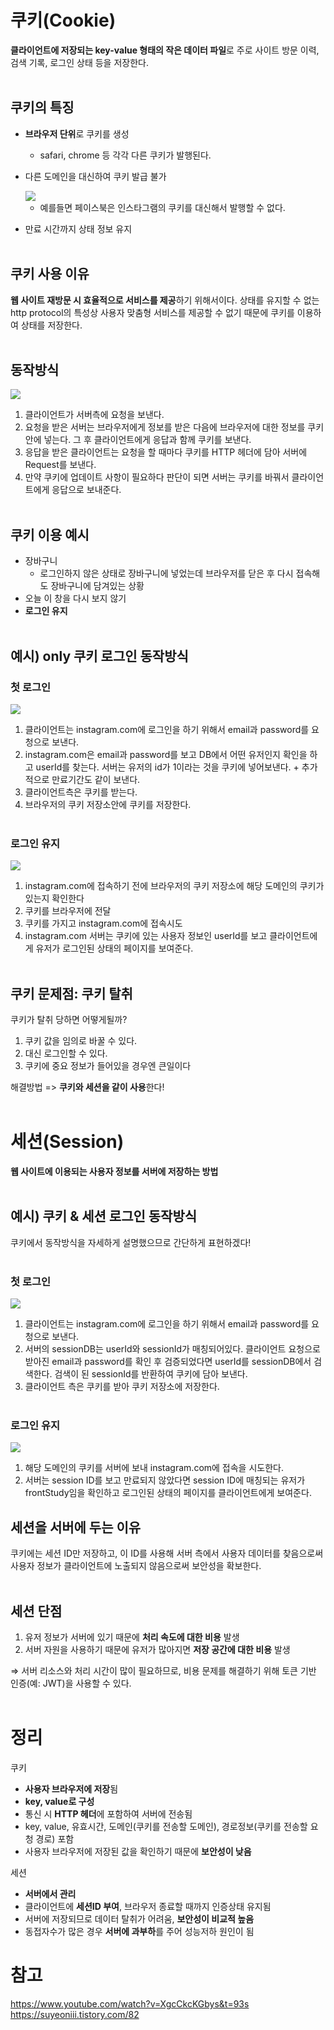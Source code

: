 # 쿠키(Cookie)

**클라이언트에 저장되는 key-value 형태의 작은 데이터 파일**로 주로 사이트 방문 이력, 검색 기록, 로그인 상태 등을 저장한다.<br/><br/>

## 쿠키의 특징

- **브라우저 단위**로 쿠키를 생성
  - safari, chrome 등 각각 다른 쿠키가 발행된다.
- 다른 도메인을 대신하여 쿠키 발급 불가

    <img src="../../images/CS/Cookie&Session/cookie.png">

  - 예를들면 페이스북은 인스타그램의 쿠키를 대신해서 발행할 수 없다.

- 만료 시간까지 상태 정보 유지<br/><br/>

## 쿠키 사용 이유

**웹 사이트 재방문 시 효율적으로 서비스를 제공**하기 위해서이다. 상태를 유지할 수 없는 http protocol의 특성상 사용자 맞춤형 서비스를 제공할 수 없기 때문에 쿠키를 이용하여 상태를 저장한다.<br/><br/>

## 동작방식

<img src="../../images/CS/Cookie&Session/cookie2.png">

1. 클라이언트가 서버측에 요청을 보낸다.
2. 요청을 받은 서버는 브라우저에게 정보를 받은 다음에 브라우저에 대한 정보를 쿠키안에 넣는다. 그 후 클라이언트에게 응답과 함께 쿠키를 보낸다.
3. 응답을 받은 클라이언트는 요청을 할 때마다 쿠키를 HTTP 헤더에 담아 서버에 Request를 보낸다.
4. 만약 쿠키에 업데이트 사항이 필요하다 판단이 되면 서버는 쿠키를 바꿔서 클라이언트에게 응답으로 보내준다.<br/><br/>

## 쿠키 이용 예시

- 장바구니
  - 로그인하지 않은 상태로 장바구니에 넣었는데 브라우저를 닫은 후 다시 접속해도 장바구니에 담겨있는 상황
- 오늘 이 창을 다시 보지 않기
- **로그인 유지**<br/><br/>

## 예시) only 쿠키 로그인 동작방식

### 첫 로그인

<img src="../../images/CS/Cookie&Session/cookie-login.png">

1. 클라이언트는 instagram.com에 로그인을 하기 위해서 email과 password를 요청으로 보낸다.
2. instagram.com은 email과 password를 보고 DB에서 어떤 유저인지 확인을 하고 userId를 찾는다. 서버는 유저의 id가 1이라는 것을 쿠키에 넣어보낸다. + 추가적으로 만료기간도 같이 보낸다.
3. 클라이언트측은 쿠키를 받는다.
4. 브라우저의 쿠키 저장소안에 쿠키를 저장한다.<br/><br/>

### 로그인 유지

<img src="../../images/CS/Cookie&Session/cookie-login2.png">

1. instagram.com에 접속하기 전에 브라우저의 쿠키 저장소에 해당 도메인의 쿠키가 있는지 확인한다
2. 쿠키를 브라우저에 전달
3. 쿠키를 가지고 instagram.com에 접속시도
4. instagram.com 서버는 쿠키에 있는 사용자 정보인 userId를 보고 클라이언트에게 유저가 로그인된 상태의 페이지를 보여준다.<br/><br/>

## 쿠키 문제점: 쿠키 탈취

쿠키가 탈취 당하면 어떻게될까?

1. 쿠키 값을 임의로 바꿀 수 있다.
2. 대신 로그인할 수 있다.
3. 쿠키에 중요 정보가 들어있을 경우엔 큰일이다

해결방법 => **쿠키와 세션을 같이 사용**한다!<br/><br/>

# 세션(Session)

**웹 사이트에 이용되는 사용자 정보를 서버에 저장하는 방법**<br/><br/>

## 예시) 쿠키 & 세션 로그인 동작방식

쿠키에서 동작방식을 자세하게 설명했으므로 간단하게 표현하겠다!<br/><br/>

### 첫 로그인

<img src="../../images/CS/Cookie&Session/session1.png">

1. 클라이언트는 instagram.com에 로그인을 하기 위해서 email과 password를 요청으로 보낸다.
2. 서버의 sessionDB는 userId와 sessionId가 매칭되어있다. 클라이언트 요청으로 받아진 email과 password를 확인 후 검증되었다면 userId를 sessionDB에서 검색한다. 검색이 된 sessionId를 반환하여 쿠키에 담아 보낸다.
3. 클라이언트 측은 쿠키를 받아 쿠키 저장소에 저장한다.<br/><br/>

### 로그인 유지

<img src="../../images/CS/Cookie&Session/session2.png">

1. 해당 도메인의 쿠키를 서버에 보내 instagram.com에 접속을 시도한다.
2. 서버는 session ID를 보고 만료되지 않았다면 session ID에 매칭되는 유저가 frontStudy임을 확인하고 로그인된 상태의 페이지를 클라이언트에게 보여준다.

## 세션을 서버에 두는 이유
쿠키에는 세션 ID만 저장하고, 이 ID를 사용해 서버 측에서 사용자 데이터를 찾음으로써 사용자 정보가 클라이언트에 노출되지 않음으로써 보안성을 확보한다. <br/><br/>

## 세션 단점

1. 유저 정보가 서버에 있기 때문에 **처리 속도에 대한 비용** 발생
2. 서버 자원을 사용하기 때문에 유저가 많아지면 **저장 공간에 대한 비용** 발생

⇒ 서버 리소스와 처리 시간이 많이 필요하므로, 비용 문제를 해결하기 위해 토큰 기반 인증(예: JWT)을 사용할 수 있다. <br/><br/>

# 정리
쿠키
- **사용자 브라우저에 저장**됨
- **key, value로 구성**
- 통신 시 **HTTP 헤더**에 포함하여 서버에 전송됨
- key, value, 유효시간, 도메인(쿠키를 전송할 도메인), 경로정보(쿠키를 전송할 요청 경로) 포함
- 사용자 브라우저에 저장된 값을 확인하기 때문에 **보안성이 낮음**

세션
- **서버에서 관리**
- 클라이언트에 **세션ID 부여**, 브라우저 종료할 때까지 인증상태 유지됨
- 서버에 저장되므로 데이터 탈취가 어려움, **보안성이 비교적 높음**
- 동접자수가 많은 경우 **서버에 과부하**를 주어 성능저하 원인이 됨

# 참고

https://www.youtube.com/watch?v=XgcCkcKGbys&t=93s
https://suyeoniii.tistory.com/82
